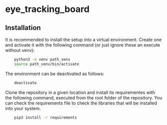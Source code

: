 # eye_tracking_board


## Installation

It is recommended to install the setup into a virtual environment. Create one and activate it with the following command (or just ignore these an execute without venv):

```sh
    python3 -m venv path_venv
    source path_venv/bin/activate
```

The environment can be deactivated as follows:
```sh
    deactivate
```

Clone the repository in a given location and install its requirementes with the following command, executed from the root folder of the repository. You can check the requirements file to check the libraries that will be installed into your system.

```sh
    pip3 install -r requirements
```
